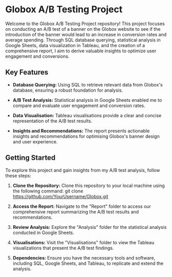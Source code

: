 # Globox A/B Testing Project

Welcome to the Globox A/B Testing Project repository! This project focuses on conducting an A/B test of a banner on the Globox website to see if the introduction of the banner would lead to an increase in conversion rates and average spending. Through SQL database querying, statistical analysis in Google Sheets, data visualization in Tableau, and the creation of a comprehensive report, I aim to derive valuable insights to optimize user engagement and conversions.

## Key Features

- **Database Querying:** Using SQL to retrieve relevant data from Globox's database, ensuring a robust foundation for analysis.

- **A/B Test Analysis:** Statistical analysis in Google Sheets enabled me to compare and evaluate user engagement and conversion rates.

- **Data Visualisation:** Tableau visualisations provide a clear and concise representation of the A/B test results.

- **Insights and Recommendations:** The report presents actionable insights and recommendations for optimising Globox's banner design and user experience.

## Getting Started

To explore this project and gain insights from my A/B test analysis, follow these steps:

1. **Clone the Repository:** Clone this repository to your local machine using the following command: git clone https://github.com/YourUsername/Globox.git


2. **Access the Report:** Navigate to the "Report" folder to access our comprehensive report summarizing the A/B test results and recommendations.

3. **Review Analysis:** Explore the "Analysis" folder for the statistical analysis conducted in Google Sheets.

4. **Visualisations:** Visit the "Visualisations" folder to view the Tableau visualizations that present the A/B test findings.

5. **Dependencies:** Ensure you have the necessary tools and software, including SQL, Google Sheets, and Tableau, to replicate and extend the analysis.

